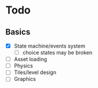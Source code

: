 # Todo
## Basics

- [x] State machine/events system
  - [ ] choice states may be broken
- [ ] Asset loading
- [ ] Physics
- [ ] Tiles/level design
- [ ] Graphics
